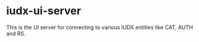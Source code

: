 # iudx-ui-server
This is the UI server for connecting to various IUDX entities like CAT, AUTH and RS.
